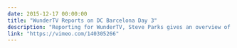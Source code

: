 ```yaml
---
date: 2015-12-17 00:00:00
title: "WunderTV Reports on DC Barcelona Day 3"
description: "Reporting for WunderTV, Steve Parks gives an overview of Day 3 at DrupalCon Barcelona."
link: "https://vimeo.com/140305266"
---
```

